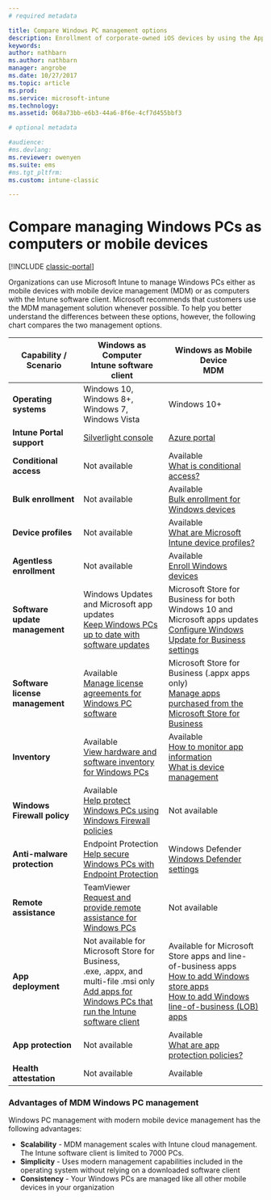 ```yaml
---
# required metadata

title: Compare Windows PC management options
description: Enrollment of corporate-owned iOS devices by using the Apple Device Enrollment Program (DEP) or Apple Configurator
keywords:
author: nathbarn
ms.author: nathbarn
manager: angrobe
ms.date: 10/27/2017
ms.topic: article
ms.prod:
ms.service: microsoft-intune
ms.technology:
ms.assetid: 068a73bb-e6b3-44a6-8f6e-4cf7d455bbf3

# optional metadata

#audience:
#ms.devlang:
ms.reviewer: owenyen
ms.suite: ems
#ms.tgt_pltfrm:
ms.custom: intune-classic

---
```


# Compare managing Windows PCs as computers or mobile devices

[!INCLUDE [classic-portal](../includes/classic-portal.md)]

Organizations can use Microsoft Intune to manage Windows PCs either as mobile devices with mobile device management (MDM) or as computers with the Intune software client.  Microsoft recommends that customers use the MDM management solution whenever possible. To help you better understand the differences between these options, however, the following chart compares the two management options.

|**Capability / Scenario** |**Windows as Computer**<br>Intune software client | **Windows as Mobile Device**<br>MDM |
|--------------|-------------------------------|-------------------------------|
|**Operating systems** |Windows 10, Windows 8+, Windows 7, Windows Vista | Windows 10+ |
|**Intune Portal support** |[Silverlight console](https://manage.microsoft.com)|[Azure portal](https://portal.azure.com) |
|**Conditional access**|Not available|Available <br>[What is conditional access?](https://docs.microsoft.com/intune-azure/conditional-access/what-is-conditional-access)|
|**Bulk enrollment**|Not available|Available <br>[Bulk enrollment for Windows devices](https://docs.microsoft.com/intune-azure/enroll-devices/bulk-enroll-windows)|
|**Device profiles**|Not available|Available <br>[What are Microsoft Intune device profiles?](https://docs.microsoft.com/intune-azure/configure-devices/what-are-device-profiles)|
|**Agentless enrollment**|Not available |Available<br>[Enroll Windows devices](https://docs.microsoft.com/intune-azure/enroll-devices/enroll-windows-devices)|
|**Software update management**| Windows Updates and Microsoft app updates<br>[Keep Windows PCs up to date with software updates](https://docs.microsoft.com/intune/deploy-use/keep-windows-pcs-up-to-date-with-software-updates-in-microsoft-intune)|Microsoft Store for Business for both Windows 10 and Microsoft apps updates<br> [Configure Windows Update for Business settings](https://docs.microsoft.com/intune-azure/configure-devices/how-to-configure-windows-update-for-business) |
|**Software license management**|Available <br>[Manage license agreements for Windows PC software](https://docs.microsoft.com/intune/deploy-use/manage-license-agreements-for-windows-pc-software-in-microsoft-intune)|Microsoft Store for Business (.appx apps only)<br>[Manage apps purchased from the Microsoft Store for Business](https://docs.microsoft.com/intune-azure/manage-apps/wsfb-apps)|
|**Inventory**|Available <br>[View hardware and software inventory for Windows PCs](https://docs.microsoft.com/intune/deploy-use/view-hardware-and-software-inventory-for-windows-pcs-in-microsoft-intune)|Available <br>[How to monitor app information](https://docs.microsoft.com/intune/apps-monitor)<br>[What is device management](https://docs.microsoft.com/intune/device-management)|
|**Windows Firewall policy**|Available <br>[Help protect Windows PCs using Windows Firewall policies](https://docs.microsoft.com/intune/deploy-use/help-protect-windows-pcs-using-windows-firewall-policies-in-microsoft-intune) |Not available|
|**Anti-malware protection**|Endpoint Protection<br>[Help secure Windows PCs with Endpoint Protection](https://docs.microsoft.com/intune/deploy-use/help-secure-windows-pcs-with-endpoint-protection-for-microsoft-intune)|Windows Defender<br>[Windows Defender settings](https://docs.microsoft.com/intune-azure/configure-devices/custom-for-windows-10#windows-defender-settings)|
|**Remote assistance** |TeamViewer<br>[Request and provide remote assistance for Windows PCs](https://docs.microsoft.com/intune/deploy-use/request-and-provide-remote-assistance-for-windows-pcs-in-microsoft-intune)|Not available |
|**App deployment** | Not available for Microsoft Store for Business,<br>.exe, .appx, and multi-file .msi only<br>[Add apps for Windows PCs that run the Intune software client](https://docs.microsoft.com/intune/deploy-use/add-apps-for-windows-pcs-in-microsoft-intune)|Available for Microsoft Store apps and line-of-business apps<br>[How to add Windows store apps](https://docs.microsoft.com/intune/store-apps-windows)<br>[How to add Windows line-of-business (LOB) apps](https://docs.microsoft.com/intune/lob-apps-windows)|
|**App protection**|Not available|Available <br>[What are app protection policies?](https://docs.microsoft.com/intune-azure/manage-apps/what-is-app-protection-policy)|
|**Health attestation**|Not available|Available|


### Advantages of MDM Windows PC management
Windows PC management with modern mobile device management has the following advantages:
- **Scalability** - MDM management scales with Intune cloud management. The Intune software client is limited to 7000 PCs.
- **Simplicity** - Uses modern management capabilities included in the operating system without relying on a downloaded software client
- **Consistency** - Your Windows PCs are managed like all other mobile devices in your organization
  <!-- - **Cloud optimization** - -->
